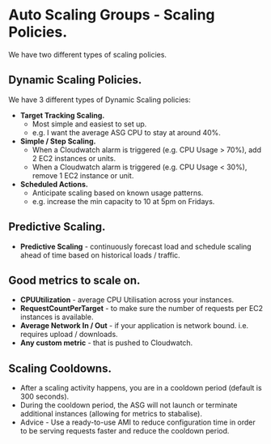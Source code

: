 # **Auto Scaling Groups - Scaling Policies.**

We have two different types of scaling policies.

## **Dynamic Scaling Policies.**

We have 3 different types of Dynamic Scaling policies:
* **Target Tracking Scaling.**
    * Most simple and easiest to set up.
    * e.g. I want the average ASG CPU to stay at around 40%.
* **Simple / Step Scaling.**
    * When a Cloudwatch alarm is triggered (e.g. CPU Usage > 70%), add 2 EC2 instances or units.
    * When a Cloudwatch alarm is triggered (e.g. CPU Usage < 30%), remove 1 EC2 instance or unit.
* **Scheduled Actions.**
    * Anticipate scaling based on known usage patterns.
    * e.g. increase the min capacity to 10 at 5pm on Fridays.

## **Predictive Scaling.**

* **Predictive Scaling** - continuously forecast load and schedule scaling ahead of time based on historical loads / traffic.

## **Good metrics to scale on.**

* **CPUUtilization** - average CPU Utilisation across your instances.
* **RequestCountPerTarget** - to make sure the number of requests per EC2 instances is available.
* **Average Network In / Out** - if your application is network bound. i.e. requires upload / downloads.
* **Any custom metric** - that is pushed to Cloudwatch.

## **Scaling Cooldowns.**

* After a scaling activity happens, you are in a cooldown period (default is 300 seconds).
* During the cooldown period, the ASG will not launch or terminate additional instances (allowing for metrics to stabalise).
* Advice - Use a ready-to-use AMI to reduce configuration time in order to be serving requests faster and reduce the cooldown period.